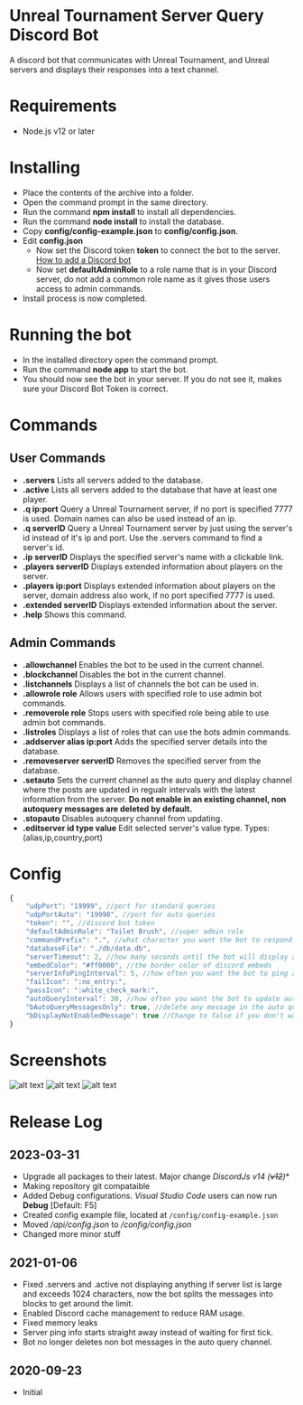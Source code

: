 # Unreal Tournament Server Query Discord Bot
A discord bot that communicates with Unreal Tournament, and Unreal servers and displays their responses into a text channel.

# Requirements
- Node.js v12 or later

# Installing
- Place the contents of the archive into a folder.
- Open the command prompt in the same directory.
- Run the command **npm install** to install all dependencies.
- Run the command **node install** to install the database.
- Copy **config/config-example.json** to **config/config.json**.
- Edit **config.json**
    - Now set the Discord token **token** to connect the bot to the server. [How to add a Discord bot](https://discordpy.readthedocs.io/en/latest/discord.html)
    - Now set **defaultAdminRole** to a role name that is in your Discord server, do not add a common role name as it gives those users access to admin commands.
- Install process is now completed.

# Running the bot
- In the installed directory open the command prompt.
- Run the command **node app** to start the bot.
- You should now see the bot in your server. If you do not see it, makes sure your Discord Bot Token is correct.

# Commands
## User Commands 
- **.servers** Lists all servers added to the database.
- **.active** Lists all servers added to the database that have at least one player.
- **.q ip:port** Query a Unreal Tournament server, if no port is specified 7777 is used. Domain names can also be used instead of an ip.
- **.q serverID** Query a Unreal Tournament server by just using the server's id instead of it's ip and port. Use the .servers command to find a server's id.
- **.ip serverID** Displays the specified server's name with a clickable link.
- **.players serverID** Displays extended information about players on the server.
- **.players ip:port** Displays extended information about players on the server, domain address also work, if no port specified 7777 is used.
- **.extended serverID** Displays extended information about the server.
- **.help** Shows this command.

## Admin Commands 
- **.allowchannel** Enables the bot to be used in the current channel.
- **.blockchannel** Disables the bot in the current channel.
- **.listchannels** Displays a list of channels the bot can be used in.
- **.allowrole role** Allows users with specified role to use admin bot commands.
- **.removerole role** Stops users with specified role being able to use admin bot commands.
- **.listroles** Displays a list of roles that can use the bots admin commands.
- **.addserver alias ip:port** Adds the specified server details into the database.
- **.removeserver serverID** Removes the specified server from the database.
- **.setauto** Sets the current channel as the auto query and display channel where the posts are updated in regualr intervals with the latest information from the server. **Do not enable in an existing channel, non autoquery messages are deleted by default.**
- **.stopauto** Disables autoquery channel from updating.
- **.editserver id type value** Edit selected server's value type. Types:(alias,ip,country,port)


# Config
```javascript
{
    "udpPort": "19999", //port for standard queries
    "udpPortAuto": "19998", //port for auto queries
    "token": "", //discord bot token
    "defaultAdminRole": "Toilet Brush", //super admin role
    "commandPrefix": ".", //what character you want the bot to respond to
    "databaseFile": "./db/data.db",
    "serverTimeout": 2, //how many seconds until the bot will display a server timeout
    "embedColor": "#ff0000", //the border color of discord embeds
    "serverInfoPingInterval": 5, //how often you want the bot to ping all servers for basic info(for .servers and .active)
    "failIcon": ":no_entry:",
    "passIcon": ":white_check_mark:",
    "autoQueryInterval": 30, //how often you want the bot to update autoquery posts in the auto query channel
    "bAutoQueryMessagesOnly": true, //delete any message in the auto query channel that's not a server query
    "bDisplayNotEnabledMessage": true //Change to false if you don't want the bot to post 'The bot is not enabled in this channel'
}
```

# Screenshots
![alt text](https://i.imgur.com/3f5XkaV.png "test")
![alt text](https://i.imgur.com/vQ5jNMw.png "test")
![alt text](https://i.imgur.com/od3eEHf.png "test")

# Release Log
## 2023-03-31
- Upgrade all packages to their latest. Major change *DiscordJs v14 (~~v12~~)**
- Making repository git compataible
- Added Debug configurations. *Visual Studio Code* users can now run **Debug** [Default: F5]
- Created config example file, located at `/config/config-example.json`
- Moved */api/config.json* to */config/config.json*
- Changed more minor stuff
## 2021-01-06
- Fixed .servers and .active not displaying anything if server list is large and exceeds 1024 characters, now the bot splits the messages into blocks to get around the limit.
- Enabled Discord cache management to reduce RAM usage.
- Fixed memory leaks
- Server ping info starts straight away instead of waiting for first tick.
- Bot no longer deletes non bot messages in the auto query channel.
## 2020-09-23
- Initial